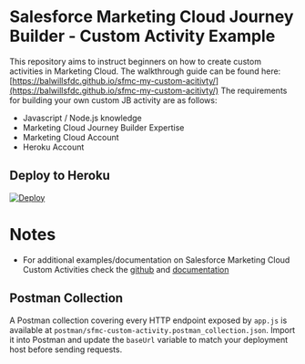 # Salesforce Marketing Cloud Journey Builder - Custom Activity Example
This repository aims to instruct beginners on how to create custom activities in Marketing Cloud. The walkthrough guide can be found here: [https://balwillsfdc.github.io/sfmc-my-custom-acitivty/](https://balwillsfdc.github.io/sfmc-my-custom-acitivty/) The requirements for building your own custom JB activity are as follows: 
- Javascript / Node.js knowledge
- Marketing Cloud Journey Builder Expertise
- Marketing Cloud Account
- Heroku Account

## Deploy to Heroku
[![Deploy](https://www.herokucdn.com/deploy/button.svg)](https://heroku.com/deploy?https://github.com/balwillSFDC/sfmc-my-custom-acitivty)

# Notes
- For additional examples/documentation on Salesforce Marketing Cloud Custom Activities check the [github](https://github.com/salesforce-marketingcloud/sfmc-example-jb-custom-activity) and [documentation](https://developer.salesforce.com/docs/marketing/marketing-cloud/guide/creating-activities.html)
## Postman Collection
A Postman collection covering every HTTP endpoint exposed by `app.js` is available at `postman/sfmc-custom-activity.postman_collection.json`. Import it into Postman and update the `baseUrl` variable to match your deployment host before sending requests.
